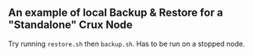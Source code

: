 ## An example of local Backup & Restore for a "Standalone" Crux Node

Try running `restore.sh` then `backup.sh`.
Has to be run on a stopped node.

